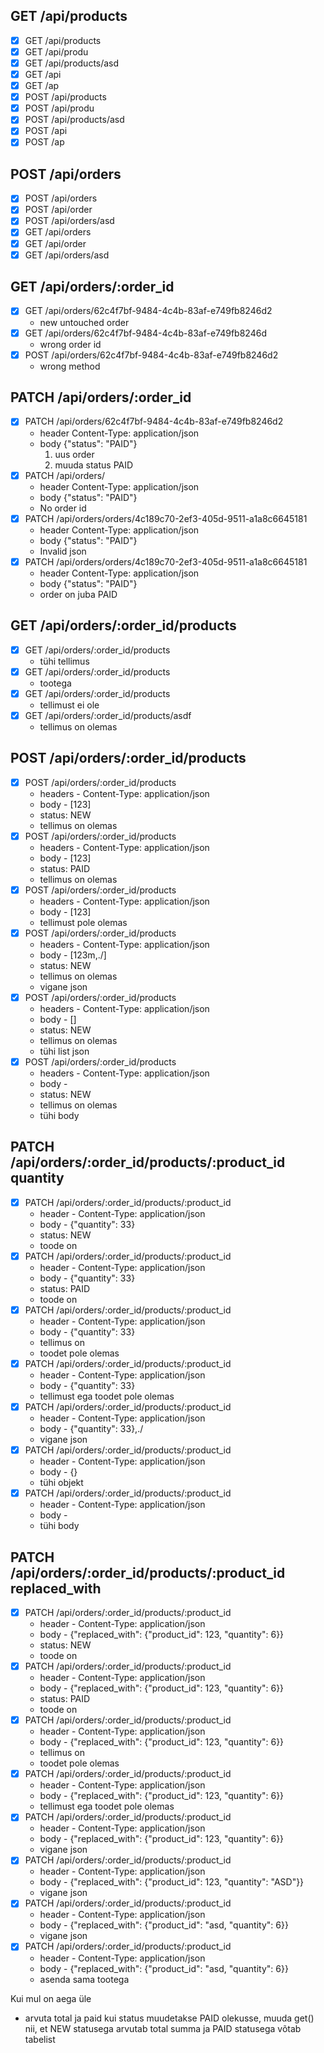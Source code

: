 ## GET /api/products

- [x] GET /api/products
- [x] GET /api/produ
- [x] GET /api/products/asd
- [X] GET /api
- [x] GET /ap
- [x] POST /api/products
- [x] POST /api/produ
- [x] POST /api/products/asd
- [x] POST /api
- [x] POST /ap

## POST /api/orders

- [x] POST /api/orders
- [x] POST /api/order
- [x] POST /api/orders/asd
- [x] GET /api/orders
- [x] GET /api/order
- [x] GET /api/orders/asd

## GET /api/orders/:order_id

- [x] GET /api/orders/62c4f7bf-9484-4c4b-83af-e749fb8246d2
    - new untouched order
- [x] GET /api/orders/62c4f7bf-9484-4c4b-83af-e749fb8246d
    - wrong order id
- [x] POST /api/orders/62c4f7bf-9484-4c4b-83af-e749fb8246d2
    - wrong method

## PATCH /api/orders/:order_id

- [x] PATCH /api/orders/62c4f7bf-9484-4c4b-83af-e749fb8246d2
    - header Content-Type: application/json
    - body {"status": "PAID"}
        1. uus order
        2. muuda status PAID
- [x] PATCH /api/orders/
    - header Content-Type: application/json
    - body {"status": "PAID"}
    - No order id
- [x] PATCH /api/orders/orders/4c189c70-2ef3-405d-9511-a1a8c6645181
    - header Content-Type: application/json
    - body {"status": "PAID"}
    - Invalid json
- [x] PATCH /api/orders/orders/4c189c70-2ef3-405d-9511-a1a8c6645181
    - header Content-Type: application/json
    - body {"status": "PAID"}
    - order on juba PAID

## GET /api/orders/:order_id/products

- [x] GET /api/orders/:order_id/products
    - tühi tellimus
- [x] GET /api/orders/:order_id/products
    - tootega
- [x] GET /api/orders/:order_id/products
    - tellimust ei ole
- [x] GET /api/orders/:order_id/products/asdf
    - tellimus on olemas

## POST /api/orders/:order_id/products

- [x] POST /api/orders/:order_id/products
    - headers - Content-Type: application/json
    - body - [123]
    - status: NEW
    - tellimus on olemas
- [x] POST /api/orders/:order_id/products
    - headers - Content-Type: application/json
    - body - [123]
    - status: PAID
    - tellimus on olemas
- [x] POST /api/orders/:order_id/products
    - headers - Content-Type: application/json
    - body - [123]
    - tellimust pole olemas
- [x] POST /api/orders/:order_id/products
    - headers - Content-Type: application/json
    - body - [123m,./]
    - status: NEW
    - tellimus on olemas
    - vigane json
- [x] POST /api/orders/:order_id/products
    - headers - Content-Type: application/json
    - body - []
    - status: NEW
    - tellimus on olemas
    - tühi list json
- [x] POST /api/orders/:order_id/products
    - headers - Content-Type: application/json
    - body -
    - status: NEW
    - tellimus on olemas
    - tühi body

## PATCH /api/orders/:order_id/products/:product_id  quantity
- [x] PATCH /api/orders/:order_id/products/:product_id
    - header - Content-Type: application/json
    - body - {"quantity": 33}
    - status: NEW
    - toode on
- [x] PATCH /api/orders/:order_id/products/:product_id
    - header - Content-Type: application/json
    - body - {"quantity": 33}
    - status: PAID
    - toode on
- [x] PATCH /api/orders/:order_id/products/:product_id
    - header - Content-Type: application/json
    - body - {"quantity": 33}
    - tellimus on
    - toodet pole olemas
- [x] PATCH /api/orders/:order_id/products/:product_id
    - header - Content-Type: application/json
    - body - {"quantity": 33}
    - tellimust ega toodet pole olemas
- [x] PATCH /api/orders/:order_id/products/:product_id
    - header - Content-Type: application/json
    - body - {"quantity": 33},./
    - vigane json
- [x] PATCH /api/orders/:order_id/products/:product_id
    - header - Content-Type: application/json
    - body - {}
    - tühi objekt
- [x] PATCH /api/orders/:order_id/products/:product_id
    - header - Content-Type: application/json
    - body -
    - tühi body

## PATCH /api/orders/:order_id/products/:product_id  replaced_with
- [x] PATCH /api/orders/:order_id/products/:product_id
  - header - Content-Type: application/json
  - body - {"replaced_with": {"product_id": 123, "quantity": 6}}
  - status: NEW
  - toode on
- [x] PATCH /api/orders/:order_id/products/:product_id
  - header - Content-Type: application/json
  - body - {"replaced_with": {"product_id": 123, "quantity": 6}}
  - status: PAID
  - toode on
- [x] PATCH /api/orders/:order_id/products/:product_id
  - header - Content-Type: application/json
  - body - {"replaced_with": {"product_id": 123, "quantity": 6}}
  - tellimus on
  - toodet pole olemas
- [x] PATCH /api/orders/:order_id/products/:product_id
  - header - Content-Type: application/json
  - body - {"replaced_with": {"product_id": 123, "quantity": 6}}
  - tellimust ega toodet pole olemas
- [x] PATCH /api/orders/:order_id/products/:product_id
  - header - Content-Type: application/json
  - body - {"replaced_with": {"product_id": 123, "quantity": 6}}
  - vigane json
- [x] PATCH /api/orders/:order_id/products/:product_id
  - header - Content-Type: application/json
  - body - {"replaced_with": {"product_id": 123, "quantity": "ASD"}}
  - vigane json
- [x] PATCH /api/orders/:order_id/products/:product_id
  - header - Content-Type: application/json
  - body - {"replaced_with": {"product_id": "asd, "quantity": 6}}
  - vigane json
- [x] PATCH /api/orders/:order_id/products/:product_id
  - header - Content-Type: application/json
  - body - {"replaced_with": {"product_id": "asd, "quantity": 6}}
  - asenda sama tootega




Kui mul on aega üle

- arvuta total ja paid kui status muudetakse PAID olekusse, muuda get() nii, et NEW statusega arvutab total summa ja
  PAID statusega võtab tabelist